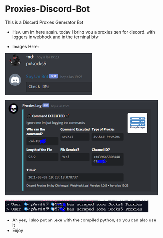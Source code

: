 # Proxies-Discord-Bot
This is a Discord Proxies Generator Bot

- Hey, um im here again, today I bring you a proxies gen for discord, with loggers in webhook and in the terminal btw

- Images Here:

![command](https://github.com/x-name15/Proxies-Discord-Bot/blob/main/images/command.png)

![webhook](https://github.com/x-name15/Proxies-Discord-Bot/blob/main/images/webhook.PNG)

![terminal](https://github.com/x-name15/Proxies-Discord-Bot/blob/main/images/terminal.png)

- Ah yes, I also put an .exe with the compiled python, so you can also use it
- Enjoy
